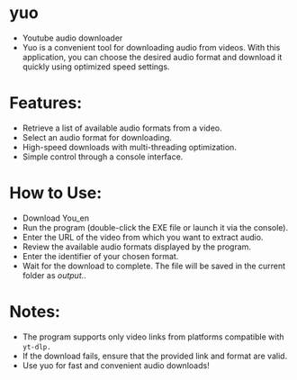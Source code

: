 # yuo
- Youtube audio downloader
- Yuo is a convenient tool for downloading audio from videos. With this application, you can choose the desired audio format and download it quickly using optimized speed settings.

# Features:

- Retrieve a list of available audio formats from a video.
- Select an audio format for downloading.
- High-speed downloads with multi-threading optimization.
- Simple control through a console interface.

# How to Use:

- Download You_en
- Run the program (double-click the EXE file or launch it via the console).
- Enter the URL of the video from which you want to extract audio.
- Review the available audio formats displayed by the program.
- Enter the identifier of your chosen format.
- Wait for the download to complete. The file will be saved in the current folder as _output.<extension>_.

# Notes:

- The program supports only video links from platforms compatible with `yt-dlp.`
- If the download fails, ensure that the provided link and format are valid.
- Use yuo for fast and convenient audio downloads!
